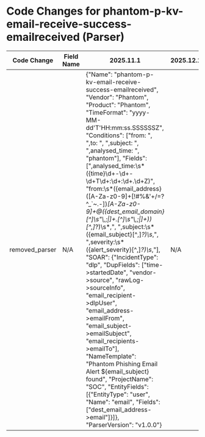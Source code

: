 # Code Changes for phantom-p-kv-email-receive-success-emailreceived (Parser)

| Code Change | Field Name | 2025.11.1 | 2025.12.1 |
|-------------|------------|-----------|------------|
| removed_parser | N/A | {"Name": "phantom-p-kv-email-receive-success-emailreceived", "Vendor": "Phantom", "Product": "Phantom", "TimeFormat": "yyyy-MM-dd'T'HH:mm:ss.SSSSSSZ", "Conditions": ["from: ", ",to: ", ",subject: ", ",analysed_time: ", "phantom"], "Fields": [",analysed_time:\s*({time}\d+-\d+-\d+T\d+:\d+:\d+\.\d+Z)", "from:\s*({email_address}([A-Za-z0-9]+[!#$%&'+\/=?^_`~.\-])*[A-Za-z0-9]+@({email_domain}[^\]\s\"\\,;\|]+\.[^\]\s\"\\,;\|]+))", ",to:\s*({email_recipients}({dest_email_address}([A-Za-z0-9]+[!#$%&'+\/=?^_`~.\-])*[A-Za-z0-9]+@({dest_email_domain}[^\]\s\"\\,;\|]+\.[^\]\s\"\\,;\|]+))[^,]*?)\s*,", ",subject:\s*({email_subject}[^,]*?)\s*,", ",severity:\s*({alert_severity}[^,]*?)\s*,"], "SOAR": {"IncidentType": "dlp", "DupFields": ["time->startedDate", "vendor->source", "rawLog->sourceInfo", "email_recipient->dlpUser", "email_address->emailFrom", "email_subject->emailSubject", "email_recipients->emailTo"], "NameTemplate": "Phantom Phishing Email Alert ${email_subject} found", "ProjectName": "SOC", "EntityFields": [{"EntityType": "user", "Name": "email", "Fields": ["dest_email_address->email"]}]}, "ParserVersion": "v1.0.0"} | N/A |